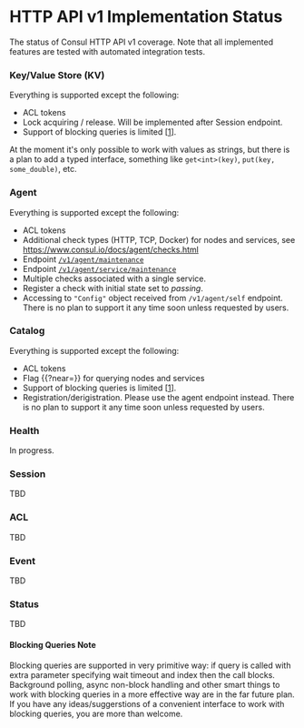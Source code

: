 # HTTP API v1 Implementation Status

The status of Consul HTTP API v1 coverage. Note that all implemented features are tested with automated integration tests.

### Key/Value Store (KV)

Everything is supported except the following:
- ACL tokens
- Lock acquiring / release. Will be implemented after Session endpoint.
- Support of blocking queries is limited [[1]].

At the moment it's only possible to work with values as strings, but there is a plan to add a typed interface, something like `get<int>(key)`, `put(key, some_double)`, etc. 

### Agent

Everything is supported except the following:
- ACL tokens
- Additional check types (HTTP, TCP, Docker) for nodes and services, see https://www.consul.io/docs/agent/checks.html
- Endpoint [`/v1/agent/maintenance`](https://www.consul.io/docs/agent/http/agent.html#agent_maintenance)
- Endpoint [`/v1/agent/service/maintenance`](https://www.consul.io/docs/agent/http/agent.html#agent_service_maintenance)
- Multiple checks associated with a single service.
- Register a check with initial state set to *passing*.
- Accessing to `"Config"` object received from `/v1/agent/self` endpoint. There is no plan to support it any time soon unless requested by users.

### Catalog

Everything is supported except the following:
- ACL tokens
- Flag {{?near=}} for querying nodes and services
- Support of blocking queries is limited [[1]].
- Registration/derigistration. Please use the agent endpoint instead. There is no plan to support it any time soon unless requested by users.

### Health

In progress.

### Session
TBD

### ACL
TBD

### Event
TBD

### Status
TBD

[1]: #blocking-queries-note "Blocking Queries Note"

#### Blocking Queries Note
Blocking queries are supported in very primitive way: if query is called with extra parameter specifying wait timeout and index then the call blocks.
Background polling, async non-block handling and other smart things to work with blocking queries in a more effective way are in the far future plan.
If you have any ideas/suggerstions of a convenient interface to work with blocking queries, you are more than welcome.
